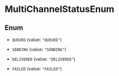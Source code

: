

# MultiChannelStatusEnum

## Enum


* `QUEUED` (value: `"QUEUED"`)

* `SENDING` (value: `"SENDING"`)

* `DELIVERED` (value: `"DELIVERED"`)

* `FAILED` (value: `"FAILED"`)



